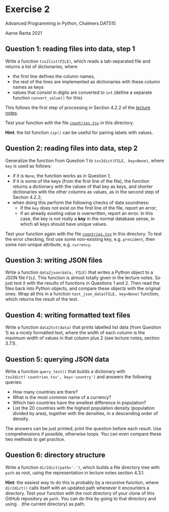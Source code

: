 # Exercise 2

Advanced Programming in Python, Chalmers DAT515

Aarne Ranta 2021

## Question 1: reading files into data, step 1

Write a function `tsv2list(FILE)`, which reads a tab-separated file and returns a list of dictionaries, where
- the first line defines the column names,
- the rest of the lines are implemented as dictionaries with these column names as keys
- values that consist in digits are converted to `int` (define a separate function `convert_value()` for this)

This follows the first step of processing in Section 4.2.2 of the [lecture notes](../../python-guide.pdf).

Test your function with the file [`countries.tsv`](./countries.tsv) in
this directory.

**Hint**: the list function `zip()` can be useful for pairing labels with values.


## Question 2: reading files into data, step 2

Generalize the function from Question 1 to `tsv2dict(FILE, key=None)`, where `key` is used as follows:

- if it is `None`, the function works as in Question 1;
- if it is some of the keys (from the first line of the file), the function returns a dictionary with the values of that key as keys, and shorter dictionaries with the other columns as values, as in the second step of Section 4.2.2;
- when doing this perform the following checks of data soundness:
  - if the `key` does not exist on the first line of the file, report an error;
  - if an already existing value is overwritten, report an error. In this case, the key is not really a **key** in the normal database sense, in which all keys should have unique values.

Test your function again with the file [`countries.tsv`](./countries.tsv) in this directory.
To test the error checking, first use some non-existing key, e.g. `president`,  then some non-unique attribute, e.g. `currency`.


## Question 3: writing JSON files

Write a function `data2json(data, FILE)` that writes a Python object to a JSON file `FILE`.
This function is almost totally given in the lecture notes.
So just test it with the results of functions in Questions 1 and 2.
Then read the files back into Python objects, and compare these objects with the original ones.
Wrap all this in a function `test_json_data(FILE, key=None)` function, which returns the result of the test.


## Question 4: writing formatted text files

Write a function `data2txt(data)` that prints labelled list data (from Question 1) as a nicely formatted text, where the width of each column is the maximum width of values in that column plus 2 (see lecture notes, section 3.7.1).


## Question 5: querying JSON data

Write a function `query_test()` that builds a dictionary with `tsv2dict('countries.tsv', key='country')` and answers the following queries:

- How many countries are there?
- What is the most common name of a currency?
- Which two countries have the smallest difference in population?
- List the 20 countries with the highest population density (population divided by area), together with the densities, in a descending order of density.


The answers can be just printed; print the question before each result.
Use comprehensions if possible, otherwise loops.
You can even compare these two methods to get practice.


## Question 6: directory structure

Write a function `dir2dict(path='.')`, which builds a file directory tree with `path` as root, using the representation in lecture notes section 4.3.1.

**Hint**: the easiest way to do this is probably by a recursive function, where `dir2dict()` calls itself with an updated path whenever it encounters a directory.
Test your function with the root directory of your clone of this GitHub repository as `path`.
You can do this by going to that directory and using `.` (the current directory) as path.








